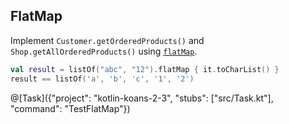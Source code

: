 ## FlatMap

Implement `Customer.getOrderedProducts()` and `Shop.getAllOrderedProducts()` using
[`flatMap`](https://kotlinlang.org/api/latest/jvm/stdlib/kotlin.collections/kotlin.-iterable/flat-map.html).

```kotlin
val result = listOf("abc", "12").flatMap { it.toCharList() }
result == listOf('a', 'b', 'c', '1', '2')
```

@[Task]({"project": "kotlin-koans-2-3", "stubs": ["src/Task.kt"], "command": "TestFlatMap"})